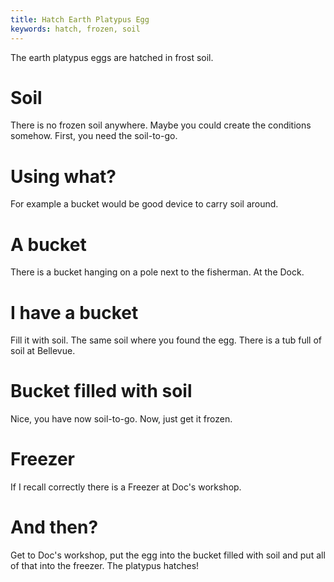 ```yaml
---
title: Hatch Earth Platypus Egg
keywords: hatch, frozen, soil
---
```


The earth platypus eggs are hatched in frost soil.

# Soil
There is no frozen soil anywhere. Maybe you could create the conditions somehow. First, you need the soil-to-go.

# Using what?
For example a bucket would be good device to carry soil around.

# A bucket
There is a bucket hanging on a pole next to the fisherman. At the Dock.

# I have a bucket
Fill it with soil. The same soil where you found the egg. There is a tub full of soil at Bellevue.

# Bucket filled with soil
Nice, you have now soil-to-go. Now, just get it frozen.

# Freezer
If I recall correctly there is a Freezer at Doc's workshop.

# And then?
Get to Doc's workshop, put the egg into the bucket filled with soil and put all of that into the freezer. The platypus hatches!